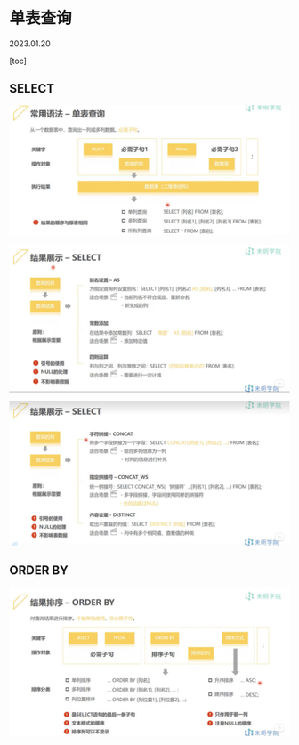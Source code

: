 # 单表查询

2023.01.20

[toc]

## SELECT

![image-20230119120512857](resources/image-20230119120512857.png)

![image-20230119172550461](resources/image-20230119172550461.png)

![image-20230119181615492](resources/image-20230119181615492.png)

## ORDER BY

![image-20230120110728472](resources/image-20230120110728472.png)